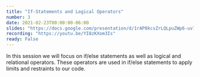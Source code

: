 ```yaml
---
title: "If-Statements and Logical Operators"
number: 3
date: 2021-02-23T00:00:00-06:00
slides: "https://docs.google.com/presentation/d/1rAP0kcsZrLQLpuZWp6-uv7PWfFTpR4zCTIjUfji62cM/edit?usp=sharing"
recording: "https://youtu.be/YI8zKXom3Is"
ready: False
---
```


In this session we will focus on if/else statements as well as logical and relational operators. These operators are used in if/else statements to apply limits and restraints to our code.